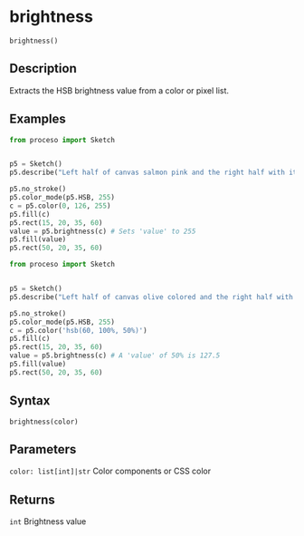 # brightness

`brightness()`

## Description

Extracts the HSB brightness value from a color or pixel list.

## Examples

```python
from proceso import Sketch


p5 = Sketch()
p5.describe("Left half of canvas salmon pink and the right half with its brightness colored white.")

p5.no_stroke()
p5.color_mode(p5.HSB, 255)
c = p5.color(0, 126, 255)
p5.fill(c)
p5.rect(15, 20, 35, 60)
value = p5.brightness(c) # Sets 'value' to 255
p5.fill(value)
p5.rect(50, 20, 35, 60)
```

```python
from proceso import Sketch


p5 = Sketch()
p5.describe("Left half of canvas olive colored and the right half with its brightness color gray.")

p5.no_stroke()
p5.color_mode(p5.HSB, 255)
c = p5.color('hsb(60, 100%, 50%)')
p5.fill(c)
p5.rect(15, 20, 35, 60)
value = p5.brightness(c) # A 'value' of 50% is 127.5
p5.fill(value)
p5.rect(50, 20, 35, 60)
```

## Syntax

`brightness(color)`

## Parameters

`color: list[int]|str` Color components or CSS color

## Returns

`int` Brightness value
